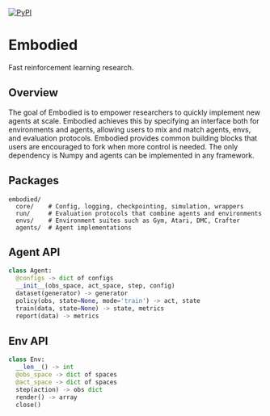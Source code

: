 [![PyPI](https://img.shields.io/pypi/v/embodied.svg)](https://pypi.python.org/pypi/embodied/#history)

# Embodied

Fast reinforcement learning research.

## Overview

The goal of Embodied is to empower researchers to quickly implement new agents
at scale. Embodied achieves this by specifying an interface both for
environments and agents, allowing users to mix and match agents, envs, and
evaluation protocols. Embodied provides common building blocks that users are
encouraged to fork when more control is needed. The only dependency is Numpy
and agents can be implemented in any framework.

## Packages

```
embodied/
  core/    # Config, logging, checkpointing, simulation, wrappers
  run/     # Evaluation protocols that combine agents and environments
  envs/    # Environment suites such as Gym, Atari, DMC, Crafter
  agents/  # Agent implementations
```

## Agent API

```python
class Agent:
  @configs -> dict of configs
  __init__(obs_space, act_space, step, config)
  dataset(generator) -> generator
  policy(obs, state=None, mode='train') -> act, state
  train(data, state=None) -> state, metrics
  report(data) -> metrics
```

## Env API

```python
class Env:
  __len__() -> int
  @obs_space -> dict of spaces
  @act_space -> dict of spaces
  step(action) -> obs dict
  render() -> array
  close()
```
